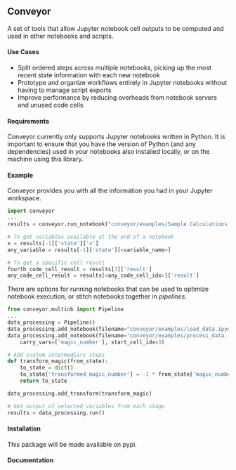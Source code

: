 ## Conveyor

A set of tools that allow Jupyter notebook cell outputs to be computed and used in other notebooks and scripts. 

#### Use Cases

 - Split ordered steps across multiple notebooks, picking up the most recent state information with each new notebook
 - Prototype and organize workflows entirely in Jupyter notebooks without having to manage script exports
 - Improve performance by reducing overheads from notebook servers and unused code cells

#### Requirements

Conveyor currently only supports Jupyter notebooks written in Python. It is important to ensure that you have the version of Python (and any dependencies) used in your notebooks also installed locally, or on the machine using this library.

#### Example

Conveyor provides you with all the information you had in your Jupyter workspace. 

```python
import conveyor
...
results = conveyor.run_notebook("conveyor/examples/Sample Calculations I.ipynb")

# To get variables available at the end of a notebook
x = results[-1]['state']['x']
any_variable = results[-1]['state'][<variable_name>]

# To get a specific cell result
fourth_code_cell_result = results[3]['result']
any_code_cell_result = results[<any_code_cell_idx>]['result']
```

There are options for running notebooks that can be used to optimize notebook execution, or stitch notebooks together in *pipelines*.

```python
from conveyor.multinb import Pipeline
...
data_processing = Pipeline()
data_processing.add_notebook(filename="conveyor/examples/load_data.ipynb", carry_vars=['df'])
data_processing.add_notebook(filename="conveyor/examples/process_data.ipynb", 
    carry_vars=['magic_number'], start_cell_idx=3)

# Add custom intermediary steps
def transform_magic(from_state):
    to_state = dict()
    to_state['transformed_magic_number'] = -1 * from_state['magic_number']
    return to_state

data_processing.add_transform(transform_magic)

# Get output of selected variables from each stage
results = data_processing.run()
```

#### Installation

This package will be made available on pypi.

#### Documentation



